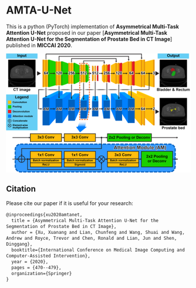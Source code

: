 # AMTA-U-Net
This is a python (PyTorch) implementation of **Asymmetrical Multi-Task Attention U-Net** proposed in our paper [**Asymmetrical Multi-Task Attention U-Net for the Segmentation of Prostate Bed in CT Image**] published in **MICCAI 2020**.

<img src="./fig1.png"/>

## Citation

Please cite our paper if it is useful for your research:

    @inproceedings{xu2020amtanet, 
      title = {Asymmetrical Multi-Task Attention U-Net for the Segmentation of Prostate Bed in CT Image},
      author = {Xu, Xuanang and Lian, Chunfeng and Wang, Shuai and Wang, Andrew and Royce, Trevor and Chen, Ronald and Lian, Jun and Shen, Dinggang},
      booktitle={International Conference on Medical Image Computing and Computer-Assisted Intervention},
      year = {2020},
      pages = {470--479},
      organization={Springer}
    }